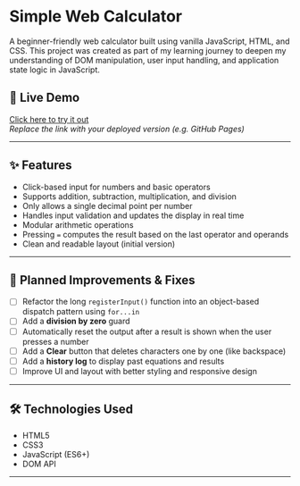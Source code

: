 # Simple Web Calculator

A beginner-friendly web calculator built using vanilla JavaScript, HTML, and CSS. This project was created as part of my learning journey to deepen my understanding of DOM manipulation, user input handling, and application state logic in JavaScript.

## 🚀 Live Demo

[Click here to try it out](#)  
_Replace the link with your deployed version (e.g. GitHub Pages)_

---

## ✨ Features

- Click-based input for numbers and basic operators
- Supports addition, subtraction, multiplication, and division
- Only allows a single decimal point per number
- Handles input validation and updates the display in real time
- Modular arithmetic operations
- Pressing `=` computes the result based on the last operator and operands
- Clean and readable layout (initial version)

---

## 🔧 Planned Improvements & Fixes

- [ ] Refactor the long `registerInput()` function into an object-based dispatch pattern using `for...in`
- [ ] Add a **division by zero** guard
- [ ] Automatically reset the output after a result is shown when the user presses a number
- [ ] Add a **Clear** button that deletes characters one by one (like backspace)
- [ ] Add a **history log** to display past equations and results
- [ ] Improve UI and layout with better styling and responsive design

---

## 🛠️ Technologies Used

- HTML5
- CSS3
- JavaScript (ES6+)
- DOM API

---

